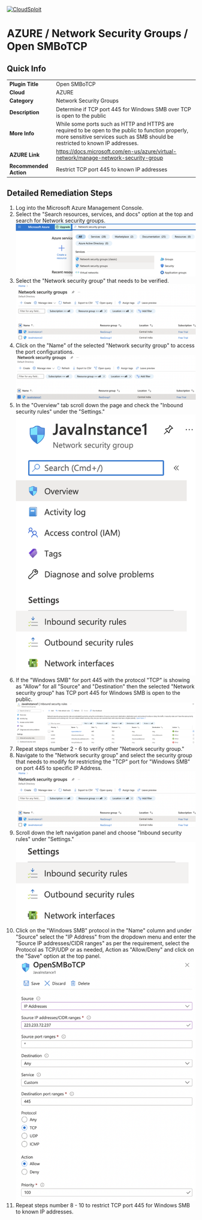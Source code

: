 [![CloudSploit](https://cloudsploit.com/img/logo-new-big-text-100.png "CloudSploit")](https://cloudsploit.com)

# AZURE / Network Security Groups / Open SMBoTCP

## Quick Info

| | |
|-|-|
| **Plugin Title** | Open SMBoTCP |
| **Cloud** | AZURE |
| **Category** | Network Security Groups |
| **Description** | Determine if TCP port 445 for Windows SMB over TCP is open to the public |
| **More Info** | While some ports such as HTTP and HTTPS are required to be open to the public to function properly, more sensitive services such as SMB should be restricted to known IP addresses. |
| **AZURE Link** | https://docs.microsoft.com/en-us/azure/virtual-network/manage-network-security-group |
| **Recommended Action** | Restrict TCP port 445 to known IP addresses |

## Detailed Remediation Steps


1. Log into the Microsoft Azure Management Console.
2. Select the "Search resources, services, and docs" option at the top and search for Network security groups. </br> <img src="/resources/azure/networksecuritygroups/open-smbotcp/step2.png"/>
3. Select the "Network security group" that needs to be verified. </br> <img src="/resources/azure/networksecuritygroups/open-smbotcp/step3.png"/>
4. Click on the "Name" of the selected "Network security group" to access the port configurations. </br> <img src="/resources/azure/networksecuritygroups/open-smbotcp/step4.png"/>
5. In the "Overview" tab scroll down the page and check the "Inbound security rules" under the "Settings." </br> <img src="/resources/azure/networksecuritygroups/open-smbotcp/step5.png"/>
6. If the "Windows SMB" for port 445 with the protocol "TCP" is showing as "Allow" for all "Source" and "Destination" then the selected  "Network security group" has TCP port 445 for Windows SMB is open to the public. </br> <img src="/resources/azure/networksecuritygroups/open-smbotcp/step6.png"/>
7. Repeat steps number 2 - 6 to verify other "Network security group." </br>
8. Navigate to the "Network security group" and select the security group that needs to modify for restricting the "TCP" port for "Windows SMB" on port 445 to specific IP Address.</br> <img src="/resources/azure/networksecuritygroups/open-smbotcp/step8.png"/>
9. Scroll down the left navigation panel and choose "Inbound security rules" under "Settings."</br> <img src="/resources/azure/networksecuritygroups/open-smbotcp/step9.png"/>
10. Click on the "Windows SMB" protocol in the "Name" column and under "Source" select the "IP Address" from the dropdown menu and enter the "Source IP addresses/CIDR ranges" as per the requirement, select the Protocol as TCP/UDP or as needed, Action as "Allow/Deny" and click on the "Save" option at the top panel. </br> <img src="/resources/azure/networksecuritygroups/open-smbotcp/step10.png"/>
11. Repeat steps number 8 - 10 to restrict TCP port 445 for Windows SMB to known IP addresses.</br>
